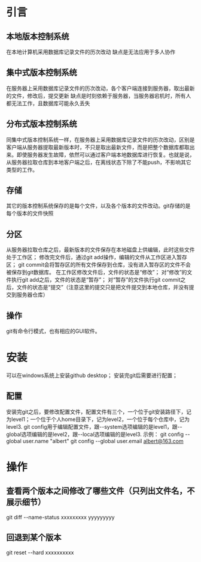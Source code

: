 # 引言
## 本地版本控制系统
在本地计算机采用数据库记录文件的历次改动
缺点是无法应用于多人协作

## 集中式版本控制系统
在服务器上采用数据库记录文件的历次改动，各个客户端连接到服务器，取出最新的文件，修改后，提交更新
缺点是时刻依赖于服务器，当服务器宕机时，所有人都无法工作，且数据库可能永久丢失

## 分布式版本控制系统
同集中式版本控制系统一样，在服务器上采用数据库记录文件的历次改动，区别是客户端从服务器提取最新版本时，不只是取出最新文件，而是把整个数据库都取出来。即使服务器发生故障，依然可以通过客户端本地数据库进行恢复。也就是说，从服务器拉取仓库到本地客户端之后，在离线状态下除了不能push，不影响其它类型的工作。

## 存储
其它的版本控制系统保存的是每个文件，以及各个版本的文件改动。git存储的是每个版本的文件快照

## 分区
从服务器拉取仓库之后，最新版本的文件保存在本地磁盘上供编辑，此时这些文件处于工作区；
修改完文件后，通过git add操作，编辑的文件从工作区进入暂存区；
git commit会将暂存区的所有文件保存到仓库，没有进入暂存区的文件不会被保存到git数据库。
在工作区修改文件后，文件的状态是“修改”；
对“修改”的文件执行git add之后，文件的状态是“暂存”；
对“暂存”的文件执行git commit之后，文件的状态是“提交”（注意这里的提交只是把文件提交到本地仓库，并没有提交到服务器仓库）

## 操作
git有命令行模式，也有相应的GUI软件。

# 安装
可以在windows系统上安装github desktop；
安装完git后需要进行配置；

## 配置
安装完git之后，要修改配置文件，配置文件有三个，一个位于git安装路径下，记为level1；一个位于个人home目录下，记为level2，一个位于每个仓库中，记为level3.
git config用于编辑配置文件，跟--system选项编辑的是level1，跟--global选项编辑的是level2，跟--local选项编辑的是level3.
示例：
git config --global user.name "albert"
git config --global user.email albert@163.com


# 操作
## 查看两个版本之间修改了哪些文件（只列出文件名，不展示细节）
git diff --name-status xxxxxxxxx yyyyyyyyy

## 回退到某个版本
git reset --hard xxxxxxxxxx


